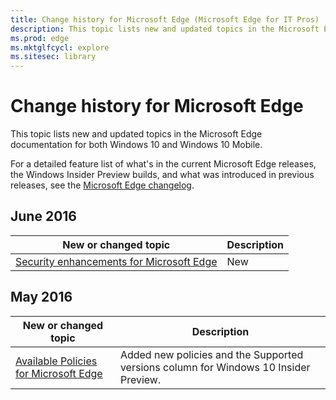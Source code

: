 ```yaml
---
title: Change history for Microsoft Edge (Microsoft Edge for IT Pros)
description: This topic lists new and updated topics in the Microsoft Edge documentation for Windows 10 and Windows 10 Mobile.
ms.prod: edge
ms.mktglfcycl: explore
ms.sitesec: library
---
```


# Change history for Microsoft Edge
This topic lists new and updated topics in the Microsoft Edge documentation for both Windows 10 and Windows 10 Mobile.

For a detailed feature list of what's in the current Microsoft Edge releases, the Windows Insider Preview builds, and what was introduced in previous releases, see the [Microsoft Edge changelog](https://developer.microsoft.com/en-us/microsoft-edge/platform/changelog/).


## June 2016
|New or changed topic | Description |
|----------------------|-------------|
|[Security enhancements for Microsoft Edge](security-enhancements-microsoft-edge.md) |New |

## May 2016

|New or changed topic | Description |
|----------------------|-------------|
|[Available Policies for Microsoft Edge](available-policies.md) | Added new policies and the Supported versions column for Windows 10 Insider Preview. |